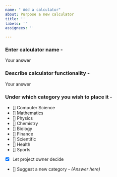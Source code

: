 ```yaml
---
name: " Add a calculator"
about: Purpose a new calculator
title: ''
labels: ''
assignees: ''

---
```


### Enter calculator name - 
Your answer

### Describe calculator functionality - 
Your answer

### Under which category you wish to place it - 
- [] Computer Science
- [] Mathematics
- [] Physics
- [] Chemistry
- [] Biology
- [] Finance
- [] Scientific
- [] Health
- [] Sports
- [x] Let project owner decide
- [] Suggest a new category - _(Answer here)_
